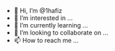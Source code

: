 - 👋 Hi, I’m @1hafiz
- 👀 I’m interested in ...
- 🌱 I’m currently learning ...
- 💞️ I’m looking to collaborate on ...
- 📫 How to reach me ...

<!---
1hafiz/1hafiz is a ✨ special ✨ repository because its `README.md` (this file) appears on your GitHub profile.
You can click the Preview link to take a look at your changes.
--->
